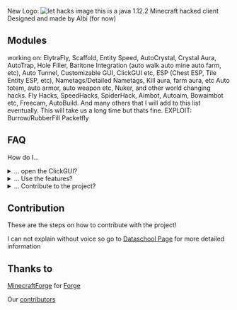New Logo:
![let hacks image](https://i.imgur.com/24turUQ)
this is a java 1.12.2 Minecraft hacked client Designed and made by Albi (for now)

## Modules


working on: ElytraFly, Scaffold, Entity Speed, AutoCrystal, Crystal Aura, AutoTrap, Hole Filler, Baritone Integration (auto walk auto mine auto farm, etc), Auto Tunnel, Customizable GUI, ClickGUI etc, ESP (Chest ESP, Tile Entity ESP, etc), Nametags/Detailed Nametags, Kill aura, farm aura, etc Auto totem, auto armor, auto weapon etc, Nuker, and other world changing hacks. Fly Hacks, SpeedHacks, SpiderHack, Aimbot, Autoaim, Bowaimbot etc, Freecam, AutoBuild. And many others that I will add to this list eventually. This will take us a long time but thats fine. EXPLOIT: Burrow/RubberFill Packetfly

## FAQ

How do I...

<details>
  <summary>... open the ClickGUI?</summary>

> There is no click gui yet we are still working on that. Commands only!

</details>

<details>
  <summary>... Use the features?</summary>

> Features can be used with the following commands:

</details>

<details>
  <summary>... Contribute to the project?</summary>

> Check the next section on instructions!

</details>

## Contribution
These are the steps on how to contribute with the project!

I can not explain without voice so go to 
[Dataschool Page](https://www.dataschool.io/how-to-contribute-on-github/) for more detailed information

## Thanks to
[MinecraftForge](https://github.com/MinecraftForge) for [Forge](https://github.com/MinecraftForge/MinecraftForge)

Our [contributors](https://github.com/FunWithAlbiYT/lethacks/graphs/contributors)
